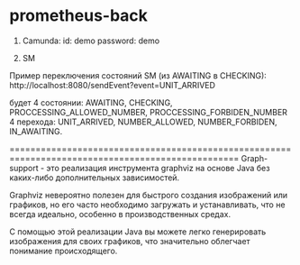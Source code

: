 # prometheus-back
1. Camunda:
 id: demo
 password: demo


2. SM

Пример переключения состояний SM (из AWAITING в CHECKING): 
http://localhost:8080/sendEvent?event=UNIT_ARRIVED


будет 4 состоянии: AWAITING, CHECKING, PROCCESSING_ALLOWED_NUMBER, PROCCESSING_FORBIDEN_NUMBER
4 перехода: UNIT_ARRIVED, NUMBER_ALLOWED, NUMBER_FORBIDEN, IN_AWAITING.


==================================================================================================
Graph-support - это реализация инструмента graphviz на основе Java без каких-либо дополнительных 
зависимостей.

Graphviz невероятно полезен для быстрого создания изображений или графиков, но его часто необходимо 
загружать и устанавливать, что не всегда идеально, особенно в производственных средах.

С помощью этой реализации Java вы можете легко генерировать изображения для своих графиков, 
что значительно облегчает понимание происходящего.